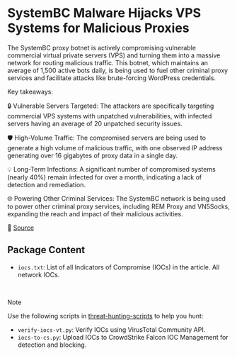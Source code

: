 # SystemBC Malware Hijacks VPS Systems for Malicious Proxies

The SystemBC proxy botnet is actively compromising vulnerable commercial virtual private servers (VPS) and turning them into a massive network for routing malicious traffic. This botnet, which maintains an average of 1,500 active bots daily, is being used to fuel other criminal proxy services and facilitate attacks like brute-forcing WordPress credentials.

Key takeaways:

🔒 Vulnerable Servers Targeted: The attackers are specifically targeting commercial VPS systems with unpatched vulnerabilities, with infected servers having an average of 20 unpatched security issues.

🛡️ High-Volume Traffic: The compromised servers are being used to generate a high volume of malicious traffic, with one observed IP address generating over 16 gigabytes of proxy data in a single day.

💡 Long-Term Infections: A significant number of compromised systems (nearly 40%) remain infected for over a month, indicating a lack of detection and remediation.

🌐 Powering Other Criminal Services: The SystemBC network is being used to power other criminal proxy services, including REM Proxy and VN5Socks, expanding the reach and impact of their malicious activities.

🔗 [Source](https://blog.lumen.com/systembc-bringing-the-noise/)

## Package Content

- `iocs.txt`: List of all Indicators of Compromise (IOCs) in the article. All network IOCs.
  
<br>

> [!NOTE]
> Use the following scripts in [threat-hunting-scripts](../../threat-hunting-scripts/) to help you hunt:
>
> - `verify-iocs-vt.py`: Verify IOCs using VirusTotal Community API.
> - `iocs-to-cs.py`: Upload IOCs to CrowdStrike Falcon IOC Management for detection and blocking.
